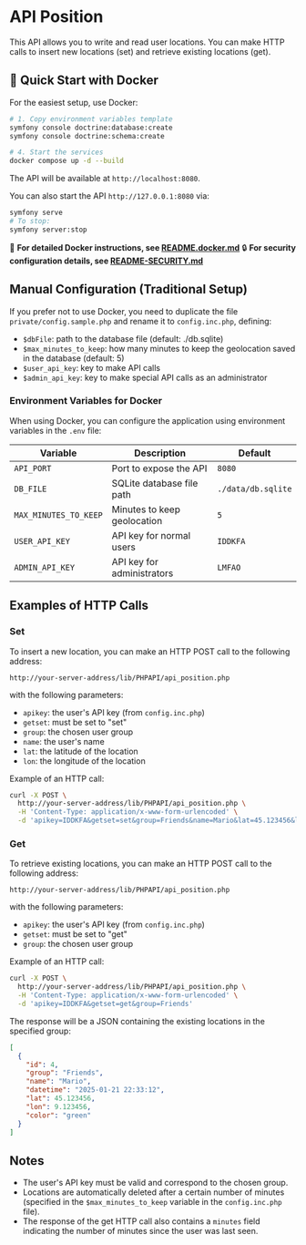 # API Position

This API allows you to write and read user locations. You can make HTTP calls to insert new locations (set) and retrieve existing locations (get).

## 🐳 Quick Start with Docker

For the easiest setup, use Docker:

```bash
# 1. Copy environment variables template
symfony console doctrine:database:create
symfony console doctrine:schema:create

# 4. Start the services
docker compose up -d --build
```

The API will be available at `http://localhost:8080`.

You can also start the API `http://127.0.0.1:8080` via:

```bash
symfony serve
# To stop:
symfony server:stop
```

📖 **For detailed Docker instructions, see [README.docker.md](README.docker.md)**
🔒 **For security configuration details, see [README-SECURITY.md](README-SECURITY.md)**

## Manual Configuration (Traditional Setup)

If you prefer not to use Docker, you need to duplicate the file `private/config.sample.php` and rename it to `config.inc.php`, defining:
 - `$dbFile`: path to the database file (default: ./db.sqlite)
 - `$max_minutes_to_keep`: how many minutes to keep the geolocation saved in the database (default: 5)
 - `$user_api_key`: key to make API calls
 - `$admin_api_key`: key to make special API calls as an administrator

### Environment Variables for Docker

When using Docker, you can configure the application using environment variables in the `.env` file:

| Variable | Description | Default |
|----------|-------------|---------|
| `API_PORT` | Port to expose the API | `8080` |
| `DB_FILE` | SQLite database file path | `./data/db.sqlite` |
| `MAX_MINUTES_TO_KEEP` | Minutes to keep geolocation | `5` |
| `USER_API_KEY` | API key for normal users | `IDDKFA` |
| `ADMIN_API_KEY` | API key for administrators | `LMFAO` |

## Examples of HTTP Calls

### Set

To insert a new location, you can make an HTTP POST call to the following address:
```
http://your-server-address/lib/PHPAPI/api_position.php
```
with the following parameters:

* `apikey`: the user's API key (from `config.inc.php`)
* `getset`: must be set to "set"
* `group`: the chosen user group
* `name`: the user's name
* `lat`: the latitude of the location
* `lon`: the longitude of the location

Example of an HTTP call:
```bash
curl -X POST \
  http://your-server-address/lib/PHPAPI/api_position.php \
  -H 'Content-Type: application/x-www-form-urlencoded' \
  -d 'apikey=IDDKFA&getset=set&group=Friends&name=Mario&lat=45.123456&lon=9.123456'
```

### Get

To retrieve existing locations, you can make an HTTP POST call to the following address:
```
http://your-server-address/lib/PHPAPI/api_position.php
```
with the following parameters:

* `apikey`: the user's API key (from `config.inc.php`)
* `getset`: must be set to "get"
* `group`: the chosen user group

Example of an HTTP call:
```bash
curl -X POST \
  http://your-server-address/lib/PHPAPI/api_position.php \
  -H 'Content-Type: application/x-www-form-urlencoded' \
  -d 'apikey=IDDKFA&getset=get&group=Friends'
```
The response will be a JSON containing the existing locations in the specified group:

```json
[
  {
    "id": 4,
    "group": "Friends",
    "name": "Mario",
    "datetime": "2025-01-21 22:33:12",
    "lat": 45.123456,
    "lon": 9.123456,
    "color": "green"
  }
]
```

## Notes

* The user's API key must be valid and correspond to the chosen group.
* Locations are automatically deleted after a certain number of minutes (specified in the `$max_minutes_to_keep` variable in the `config.inc.php` file).
* The response of the get HTTP call also contains a `minutes` field indicating the number of minutes since the user was last seen.